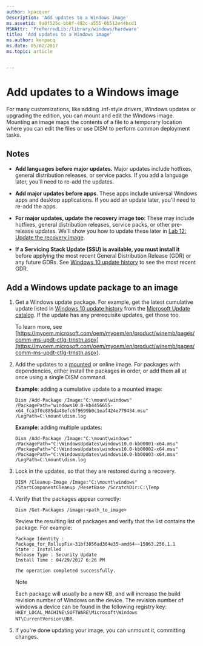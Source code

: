 ```yaml
---
author: kpacquer
Description: 'Add updates to a Windows image'
ms.assetid: 9a8f525c-bb8f-492c-a555-0b512e44bcd1
MSHAttr: 'PreferredLib:/library/windows/hardware'
title: 'Add updates to a Windows image'
ms.author: kenpacq
ms.date: 05/02/2017
ms.topic: article


---
```


# Add updates to a Windows image

For many customizations, like adding .inf-style drivers, Windows updates or upgrading the edition, you can mount and edit the Windows image. Mounting an image maps the contents of a file to a temporary location where you can edit the files or use DISM to perform common deployment tasks.

## Notes

-  **Add languages before major updates.** Major updates include hotfixes, general distribution releases, or service packs. If you add a language later, you'll need to re-add the updates.

-  **Add major updates before apps**. These apps include universal Windows apps and desktop applications. If you add an update later, you'll need to re-add the apps.

-  **For major updates, update the recovery image too**: These may include hotfixes, general distribution releases, service packs, or other pre-release updates. We'll show you how to update these later in [Lab 12: Update the recovery image](update-the-recovery-image.md).

-  **If a Servicing Stack Update (SSU) is available, you must install it** before applying the most recent General Distribution Release (GDR) or any future GDRs. See [Windows 10 update history](https://support.microsoft.com/en-us/help/4018124/windows-10-update-history) to see the most recent GDR.


## Add a Windows update package to an image

1.  Get a Windows update package. For example, get the latest cumulative update listed in [Windows 10 update history](https://support.microsoft.com/en-us/help/4464619) from the [Microsoft Update catalog](http://www.catalog.update.microsoft.com). If the update has any prerequisite updates, get those too.

    To learn more, see [https://myoem.microsoft.com/oem/myoem/en/product/winemb/pages/comm-ms-updt-ctlg-trnstn.aspx](https://myoem.microsoft.com/oem/myoem/en/product/winemb/pages/comm-ms-updt-ctlg-trnstn.aspx).    

2.  Add the updates to a [mounted](mount-and-modify-a-windows-image-using-dism.md) or online image. For packages with dependencies, either install the packages in order, or add them all at once using a single DISM command.

    **Example**: adding a cumulative update to a mounted image:

    ```
    Dism /Add-Package /Image:"C:\mount\windows" /PackagePath="windows10.0-kb4456655-x64_fca3f0c885da48efc6f9699b0c1eaf424e779434.msu"  /LogPath=C:\mount\dism.log
    ```

    **Example**: adding multiple updates:

    ```
    Dism /Add-Package /Image:"C:\mount\windows" /PackagePath="C:\WindowsUpdates\windows10.0-kb00001-x64.msu" /PackagePath="C:\WindowsUpdates\windows10.0-kb00002-x64.msu" /PackagePath="C:\WindowsUpdates\windows10.0-kb00003-x64.msu" /LogPath=C:\mount\dism.log
    ```

3.  Lock in the updates, so that they are restored during a recovery. 

    ```
    DISM /Cleanup-Image /Image:"C:\mount\windows" /StartComponentCleanup /ResetBase /ScratchDir:C:\Temp
    ```

4.  Verify that the packages appear correctly:

    ```
    Dism /Get-Packages /image:<path_to_image>
    ```

    Review the resulting list of packages and verify that the list contains the package. For example:

    ```
    Package Identity : Package_for_RollupFix~31bf3856ad364e35~amd64~~15063.250.1.1
    State : Installed
    Release Type : Security Update
    Install Time : 04/29/2017 6:26 PM

    The operation completed successfully.
    ```    

    > [!Note]
    > Each package will usually be a new KB, and will increase the build revision number of Windows on the device. The revision number of windows a device can be found in the following registry key: `HKEY_LOCAL_MACHINE\SOFTWARE\Microsoft\Windows NT\CurrentVersion\UBR`.

5. If you're done updating your image, you can unmount it, committing changes.

